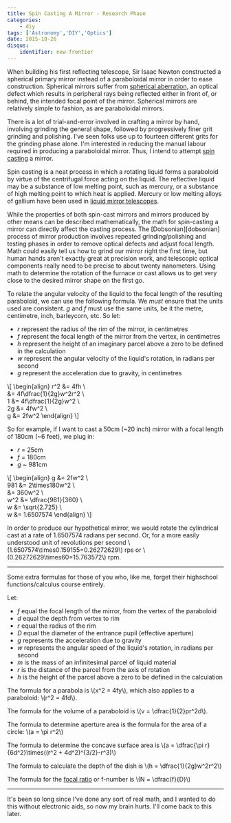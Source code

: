 ```yaml
---
title: Spin Casting A Mirror - Research Phase
categories:
    - diy
tags: ['Astronomy','DIY','Optics']
date: 2015-10-26
disqus:
    identifier: new-frontier
---
```


When building his first reflecting telescope, Sir Isaac Newton constructed a
spherical primary mirror instead of a paraboloidal mirror in order to ease
construction. Spherical mirrors suffer from [spherical aberration][spherical aberration],
an optical defect which results in peripheral rays being reflected either in
front of, or behind, the intended focal point of the mirror. Spherical mirrors
are relatively simple to fashion, as are paraboloidal mirrors.

<!-- more -->

There is a lot of trial-and-error involved in crafting a mirror by hand,
involving grinding the general shape, followed by progressively finer grit
grinding and polishing. I've seen folks use up to fourteen different grits for
the grinding phase alone. I'm interested in reducing the manual labour required
in producing a paraboloidal mirror. Thus, I intend to attempt [spin casting][spin casting]
a mirror.

Spin casting is a neat process in which a rotating liquid forms a paraboloid by
virtue of the centrifugal force acting on the liquid. The reflective liquid may
be a substance of low melting point, such as mercury, or a substance of high
melting point to which heat is applied. Mercury or low melting alloys of
gallium have been used in [liquid mirror telescopes][lmt].

While the properties of both spin-cast mirrors and mirrors produced by other
means can be described mathematically, the math for spin-casting a mirror can
directly affect the casting process. The [Dobsonian][dobsonian] process of
mirror production involves repeated grinding/polishing and testing phases in
order to remove optical defects and adjust focal length. Math could easily tell
us how to grind our mirror right the first time, but human hands aren't exactly
great at precision work, and telescopic optical components really need to be
precise to about twenty nanometers. Using math to determine the rotation of the
furnace or cast allows us to get very close to the desired mirror shape on the
first go.

To relate the angular velocity of the liquid to the focal length of the
resulting paraboloid, we can use the following formula. We *must* ensure that
the units used are consistent. *g* and *f* must use the same units, be it the
metre, centimetre, inch, barleycorn, etc. So let:

- *r* represent the radius of the rim of the mirror, in centimetres
- *f* represent the focal length of the mirror from the vertex, in centimetres
- *h* represent the height of an imaginary parcel above a zero to be defined in the calculation
- *w* represent the angular velocity of the liquid's rotation, in radians per second
- *g* represent the acceleration due to gravity, in centimetres

\\[
  \begin{align}
    r^2 &= 4fh \\\
        &= 4f\dfrac{1}{2g}w^2r^2 \\\
      1 &= 4f\dfrac{1}{2g}w^2 \\\
     2g &= 4fw^2 \\\
      g &= 2fw^2
  \end{align}
\\]

So for example, if I want to cast a 50cm (~20 inch) mirror with a focal length
of 180cm (~6 feet), we plug in:

- *r* = 25cm
- *f* = 180cm
- *g* ~ 981cm

\\[
  \begin{align}
       g &= 2fw^2 \\\
     981 &= 2\times180w^2 \\\
         &= 360w^2 \\\
     w^2 &= \dfrac{981}{360} \\\
       w &= \sqrt{2.725} \\\
       w &= 1.6507574
  \end{align}
\\]

In order to produce our hypothetical mirror, we would rotate the cylindrical
cast at a rate of 1.6507574 radians per second. Or, for a more easily understood
unit of revolutions per second \\(1.6507574\times0.159155=0.26272629\\) rps or
\\(0.26272629\times60=15.763572\\) rpm.

----------------

Some extra formulas for those of you who, like me, forget their highschool
functions/calculus course entirely.

Let:

* *f* equal the focal length of the mirror, from the vertex of the paraboloid
* *d* equal the depth from vertex to rim
* *r* equal the radius of the rim
* *D* equal the diameter of the entrance pupil (effective aperture)
* *g* represents the acceleration due to gravity
* *w* represents the angular speed of the liquid's rotation, in radians per second
* *m* is the mass of an infinitesimal parcel of liquid material
* *r* is the distance of the parcel from the axis of rotation
* *h* is the height of the parcel above a zero to be defined in the calculation

The formula for a parabola is \\(x^2 = 4fy\\), which also applies to a
paraboloid: \\(r^2 = 4fd\\).

The formula for the volume of a paraboloid is \\(v = \dfrac{1}{2}pr^2d\\).

The formula to determine aperture area is the formula for the area of a circle: \\(a = \pi r^2\\)

The formula to determine the concave surface area is \\(a = \dfrac{\pi r}{6d^2}\times((r^2 + 4d^2)^{3/2}-r^3)\\)

The formula to calculate the depth of the dish is \\(h = \dfrac{1}{2g}w^2r^2\\)

The formula for the [focal ratio][focal ratio] or f-number is \\(N = \dfrac{f}{D}\\)

---------------

It's been so long since I've done any sort of real math, and I wanted to do this
without electronic aids, so now my brain hurts. I'll come back to this later.

[spherical aberration]: https://en.wikipedia.org/wiki/Spherical_aberration "Spherical Aberration"
[spin casting]: https://en.wikipedia.org/wiki/Spin_casting_%28mirrors%29 "Spin Casting"
[lmt]: https://en.wikipedia.org/wiki/Liquid_mirror_telescope "Liquid Mirror Telescopes"
[focal ratio]: https://en.wikipedia.org/wiki/F-number "Focal Ratio"
